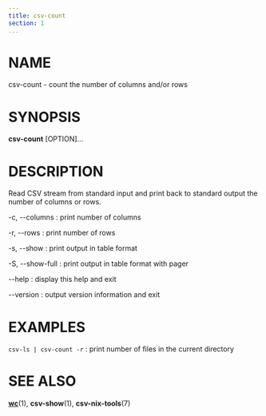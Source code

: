 ```yaml
---
title: csv-count
section: 1
...
```


# NAME #

csv-count - count the number of columns and/or rows

# SYNOPSIS #

**csv-count** [OPTION]...

# DESCRIPTION #

Read CSV stream from standard input and print back to standard output
the number of columns or rows.

-c, \--columns
:   print number of columns

-r, \--rows
:   print number of rows

-s, \--show
:   print output in table format

-S, \--show-full
:   print output in table format with pager

\--help
:   display this help and exit

\--version
:   output version information and exit

# EXAMPLES #

`csv-ls | csv-count -r`
:   print number of files in the current directory

# SEE ALSO #

**[wc](http://man7.org/linux/man-pages/man1/wc.1.html)**(1),
**csv-show**(1), **csv-nix-tools**(7)
